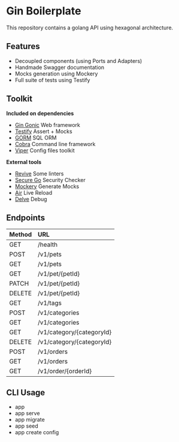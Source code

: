 # Gin Boilerplate

This repository contains a golang API using hexagonal architecture.

## Features

- Decoupled components (using Ports and Adapters)
- Handmade Swagger documentation
- Mocks generation using Mockery
- Full suite of tests using Testify

## Toolkit

**Included on dependencies**

- [Gin Gonic](https://github.com/gin-gonic/gin) Web framework
- [Testify](https://github.com/stretchr/testify) Assert + Mocks
- [GORM](https://github.com/jinzhu/gorm) SQL ORM
- [Cobra](https://github.com/spf13/cobra) Command line framework
- [Viper](https://github.com/spf13/viper) Config files toolkit

**External tools**

- [Revive](https://github.com/mgechev/revive) Some linters
- [Secure Go](https://github.com/securego/gosec) Security Checker
- [Mockery](https://github.com/vektra/mockery) Generate Mocks
- [Air](https://github.com/cosmtrek/air) Live Reload
- [Delve](https://github.com/go-delve/delve) Debug

## Endpoints

| Method | URL                       |
| ------ | :------------------------ |
| GET    | /health                   |
| POST   | /v1/pets                  |
| GET    | /v1/pets                  |
| GET    | /v1/pet/{petId}           |
| PATCH  | /v1/pet/{petId}           |
| DELETE | /v1/pet/{petId}           |
| GET    | /v1/tags                  |
| POST   | /v1/categories            |
| GET    | /v1/categories            |
| GET    | /v1/category/{categoryId} |
| DELETE | /v1/category/{categoryId} |
| POST   | /v1/orders                |
| GET    | /v1/orders                |
| GET    | /v1/order/{orderId}       |

## CLI Usage

- app
- app serve
- app migrate
- app seed
- app create config
